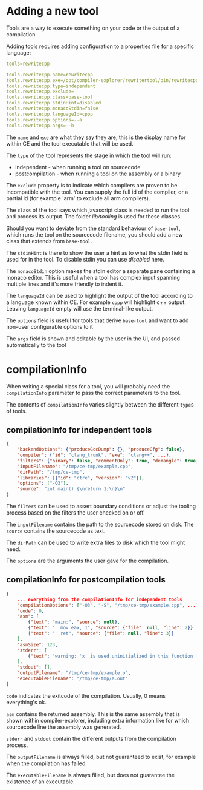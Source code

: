 # Adding a new tool

Tools are a way to execute something on your code or the output of a compilation.

Adding tools requires adding configuration to a properties file for a specific language:

```yaml
tools=rewritecpp

tools.rewritecpp.name=rewritecpp
tools.rewritecpp.exe=/opt/compiler-explorer/rewritertool/bin/rewritecpp
tools.rewritecpp.type=independent
tools.rewritecpp.exclude=
tools.rewritecpp.class=base-tool
tools.rewritecpp.stdinHint=disabled
tools.rewritecpp.monacoStdin=false
tools.rewritecpp.languageId=cppp
tools.rewritecpp.options=--a
tools.rewritecpp.args=--b
```

The `name` and `exe` are what they say they are, this is the display name for within CE and the tool executable that will be used.

The `type` of the tool represents the stage in which the tool will run:
* independent - when running a tool on sourcecode
* postcompilation - when running a tool on the assembly or a binary

The `exclude` property is to indicate which compilers are proven to be incompatible with the tool.
You can supply the full id of the compiler, or a partial id (for example 'arm' to exclude all arm compilers).

The `class` of the tool says which javascript class is needed to run the tool and process its output. The folder _lib/tooling_ is used for these classes.

Should you want to deviate from the standard behaviour of `base-tool`, which runs the tool on the sourcecode filename,
you should add a new class that extends from `base-tool`.

The `stdinHint` is there to show the user a hint as to what the stdin field is used for in the tool. To disable stdin you can use _disabled_ here.

The `monacoStdin` option makes the stdin editor a separate pane containing a monaco editor. This is useful when a tool has complex input spanning multiple lines and it's more friendly to indent it.

The `languageId` can be used to highlight the output of the tool according to a language known within CE. For example `cppp` will highlight c++ output. Leaving `languageId` empty will use the terminal-like output.

The `options` field is useful for tools that derive `base-tool` and want to add non-user configurable options to it

The `args` field is shown and editable by the user in the UI, and passed automatically to the tool

# compilationInfo

When writing a special class for a tool, you will probably need the `compilationInfo` parameter to pass the correct parameters to the tool.

The contents of `compilationInfo` varies slightly between the different `type`s of tools.

## compilationInfo for independent tools

```json
{
    "backendOptions": {"produceGccDump": {}, "produceCfg": false},
    "compiler": {"id": "clang_trunk", "exe": "clang++", ...},
    "filters": {"binary": false, "commentOnly": true, "demangle": true, ... },
    "inputFilename": "/tmp/ce-tmp/example.cpp",
    "dirPath": "/tmp/ce-tmp",
    "libraries": [{"id": "ctre", "version": "v2"}],
    "options": ["-O3"],
    "source": "int main() {\nreturn 1;\n}\n"
}
```

The `filters` can be used to assert boundary conditions or adjust the tooling process based on the filters the user checked on or off.

The `inputFilename` contains the path to the sourcecode stored on disk. The `source` contains the sourcecode as text.

The `dirPath` can be used to write extra files to disk which the tool might need.

The `options` are the arguments the user gave for the compilation.


## compilationInfo for postcompilation tools

```json
{
    ... everything from the compilationInfo for independent tools
    "compilationOptions": ["-O3", "-S", "/tmp/ce-tmp/example.cpp", ...],
    "code": 0,
    "asm": [
        {"text": "main:", "source": null},
        {"text": "  mov eax, 1", "source": {"file": null, "line": 2}}
        {"text": "  ret", "source": {"file": null, "line": 3}}
    ],
    "asmSize": 123,
    "stderr": [
        {"text": "warning: 'x' is used uninitialized in this function [-Wuninitialized]", "tag": {"line": 4, "column": 16}}
    ],
    "stdout": [],
    "outputFilename": "/tmp/ce-tmp/example.o",
    "executableFilename": "/tmp/ce-tmp/a.out"
}
```

`code` indicates the exitcode of the compilation. Usually, 0 means everything's ok.

`asm` contains the returned assembly. This is the same assembly that is shown within compiler-explorer, including extra information like for which sourcecode line the assembly was generated.

`stderr` and `stdout` contain the different outputs from the compilation process.

The `outputFilename` is always filled, but not guaranteed to exist, for example when the compilation has failed.

The `executableFilename` is always filled, but does not guarantee the existence of an executable.
